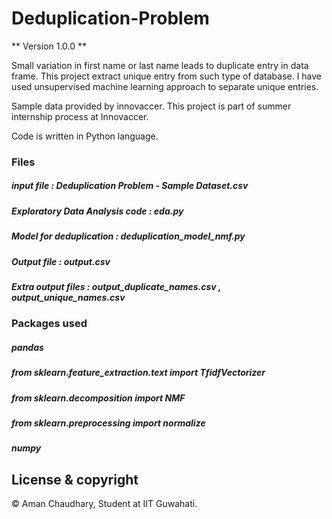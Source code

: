 # Deduplication-Problem

** Version 1.0.0 **

Small variation in first name or last name leads to duplicate entry in data frame. This project extract unique entry from such type of database. I have used unsupervised machine learning approach to separate unique entries. 

Sample data provided by innovaccer.
This project is part of summer internship process at Innovaccer.

Code is written in Python language. 

### Files
##### input file : Deduplication Problem - Sample Dataset.csv
##### Exploratory Data Analysis code : eda.py
##### Model for deduplication : deduplication_model_nmf.py
##### Output file : output.csv
##### Extra output files : output_duplicate_names.csv , output_unique_names.csv


### Packages used 
##### pandas
##### from sklearn.feature_extraction.text import TfidfVectorizer
##### from sklearn.decomposition import NMF
##### from sklearn.preprocessing import normalize
##### numpy 


## License & copyright
© Aman Chaudhary, Student at IIT Guwahati.
